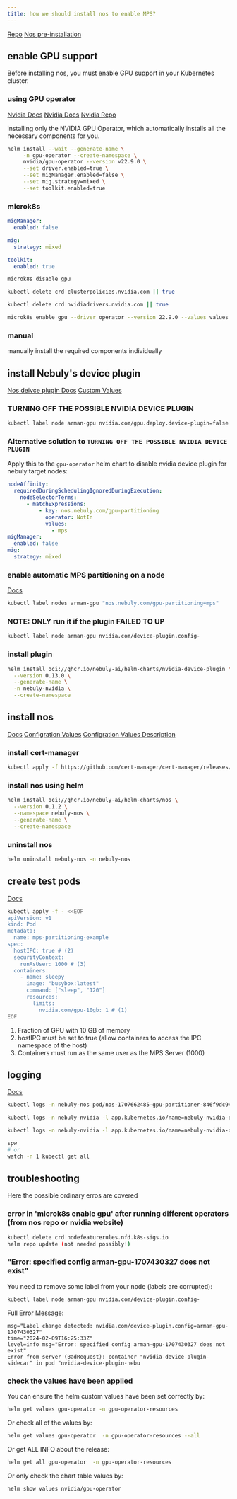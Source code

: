 ```yaml
---
title: how we should install nos to enable MPS?
---
```


[Repo](https://github.com/nebuly-ai/nos)
[Nos pre-installation](https://github.com/nebuly-ai/nos/blob/main/docs/en/docs/prerequisites.md)

## enable GPU support

Before installing nos, you must enable GPU support in your Kubernetes cluster.

### using GPU operator

[Nvidia Docs](https://docs.nvidia.com/datacenter/cloud-native/gpu-operator/latest/install-gpu-operator.html)
[Nvidia Docs](https://docs.nvidia.com/datacenter/cloud-native/gpu-operator/getting-started.html)
[Nvidia Repo](https://github.com/NVIDIA/gpu-operator)

installing only the NVIDIA GPU Operator, which automatically installs all the necessary components for you.

```bash
helm install --wait --generate-name \
     -n gpu-operator --create-namespace \
     nvidia/gpu-operator --version v22.9.0 \
     --set driver.enabled=true \
     --set migManager.enabled=false \
     --set mig.strategy=mixed \
     --set toolkit.enabled=true
```

### microk8s

```yaml (values.yaml)
migManager:
  enabled: false

mig:
  strategy: mixed

toolkit:
  enabled: true
```

```bash
microk8s disable gpu

kubectl delete crd clusterpolicies.nvidia.com || true

kubectl delete crd nvidiadrivers.nvidia.com || true

microk8s enable gpu --driver operator --version 22.9.0 --values values.yaml
```

### manual

manually install the required components individually

## install Nebuly's device plugin

[Nos deivce plugin Docs](https://github.com/nebuly-ai/k8s-device-plugin)
[Custom Values](https://github.com/nebuly-ai/k8s-device-plugin/blob/main/deployments/helm/nvidia-device-plugin/values.yaml)

### TURNING OFF THE POSSIBLE NVIDIA DEVICE PLUGIN

```bash
kubectl label node arman-gpu nvidia.com/gpu.deploy.device-plugin=false --overwrite
```

### Alternative solution to `TURNING OFF THE POSSIBLE NVIDIA DEVICE PLUGIN`

Apply this to the `gpu-operator` helm chart to disable nvidia device plugin for nebuly target nodes:

```yaml
nodeAffinity:
  requiredDuringSchedulingIgnoredDuringExecution:
    nodeSelectorTerms:
      - matchExpressions:
          - key: nos.nebuly.com/gpu-partitioning
            operator: NotIn
            values:
              - mps
migManager:
  enabled: false
mig:
  strategy: mixed
```

### enable automatic MPS partitioning on a node

[Docs](https://github.com/nebuly-ai/nos/blob/main/docs/en/docs/dynamic-gpu-partitioning/getting-started-mps.md)

```bash
kubectl label nodes arman-gpu "nos.nebuly.com/gpu-partitioning=mps"
```

### NOTE: ONLY run it if the plugin FAILED TO UP

```bash
kubectl label node arman-gpu nvidia.com/device-plugin.config- 
```

### install plugin

```bash
helm install oci://ghcr.io/nebuly-ai/helm-charts/nvidia-device-plugin \
  --version 0.13.0 \
  --generate-name \
  -n nebuly-nvidia \
  --create-namespace
```

## install nos

[Docs](https://github.com/nebuly-ai/nos/blob/main/docs/en/docs/installation.md)
[Configration Values](https://github.com/nebuly-ai/nos/blob/main/docs/en/docs/helm-charts/nos/README.md)
[Configration Values Description](https://github.com/nebuly-ai/nos/blob/main/docs/en/docs/dynamic-gpu-partitioning/configuration.md)

### install cert-manager

```bash
kubectl apply -f https://github.com/cert-manager/cert-manager/releases/download/v1.14.2/cert-manager.yaml
```

### install nos using helm

```bash
helm install oci://ghcr.io/nebuly-ai/helm-charts/nos \
  --version 0.1.2 \
  --namespace nebuly-nos \
  --generate-name \
  --create-namespace
```

### uninstall nos

```bash
helm uninstall nebuly-nos -n nebuly-nos
```

## create test pods

[Docs](https://github.com/nebuly-ai/nos/blob/main/docs/en/docs/dynamic-gpu-partitioning/getting-started-mps.md)

```bash
kubectl apply -f - <<EOF
apiVersion: v1
kind: Pod
metadata:
  name: mps-partitioning-example
spec:
  hostIPC: true # (2)
  securityContext:
    runAsUser: 1000 # (3)
  containers:
    - name: sleepy
      image: "busybox:latest"
      command: ["sleep", "120"]
      resources:
        limits:
          nvidia.com/gpu-10gb: 1 # (1)
EOF
```

1. Fraction of GPU with 10 GB of memory
2. hostIPC must be set to true (allow containers to access the IPC namespace of the host)
3. Containers must run as the same user as the MPS Server (1000)

## logging

[Docs](https://github.com/nebuly-ai/nos/blob/main/docs/en/docs/dynamic-gpu-partitioning/troubleshooting.md)

```bash
kubectl logs -n nebuly-nos pod/nos-1707662485-gpu-partitioner-846f9dc94f-w7n7f -f

kubectl logs -n nebuly-nvidia -l app.kubernetes.io/name=nebuly-nvidia-device-plugin -f -c nvidia-device-plugin-ctr

kubectl logs -n nebuly-nvidia -l app.kubernetes.io/name=nebuly-nvidia-device-plugin -f -c nvidia-mps-server

spw
# or 
watch -n 1 kubectl get all
```

## troubleshooting

Here the possible ordinary erros are covered

### error in 'microk8s enable gpu' after running different operators (from nos repo or nvidia website)

```bash
kubectl delete crd nodefeaturerules.nfd.k8s-sigs.io
helm repo update (not needed possibly!)
```

### "Error: specified config arman-gpu-1707430327 does not exist"

You need to remove some label from your node (labels are corrupted):

```bash
kubectl label node arman-gpu nvidia.com/device-plugin.config-
```

Full Error Message:

```log
msg="Label change detected: nvidia.com/device-plugin.config=arman-gpu-1707430327"
time="2024-02-09T16:25:33Z" 
level=info msg="Error: specified config arman-gpu-1707430327 does not exist"
Error from server (BadRequest): container "nvidia-device-plugin-sidecar" in pod "nvidia-device-plugin-nebu
```

### check the values have been applied

You can ensure the helm custom values have been set correctly by:

```bash
helm get values gpu-operator -n gpu-operator-resources
```

Or check all of the values by:

```bash
helm get values gpu-operator  -n gpu-operator-resources --all
```

Or get ALL INFO about the release:

```bash
helm get all gpu-operator  -n gpu-operator-resources
```

Or only check the chart table values by:

```bash
helm show values nvidia/gpu-operator
```
